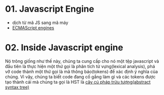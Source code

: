 # 01. Javascript Engine
- dịch từ mã JS sang mã máy
- [ECMAScript engines](https://en.wikipedia.org/wiki/List_of_ECMAScript_engines)

# 02. Inside Javascript engine

Nó trông giống như thế này, chúng ta cung cấp cho nó một tệp javascript và đầu tiên là thực hiện một thứ gọi là phân tích từ vựng(lexical analysis), phá vỡ code thành một thứ gọi là mã thông báo(tokens) để xác định ý nghĩa của chúng. Vì vậy, chúng ta biết code đang cố gắng làm gì và các tokens được tạo thành cái mà chúng ta gọi là HST là [cây cú pháp trừu tượng(abstract syntax tree)](https://astexplorer.net/)